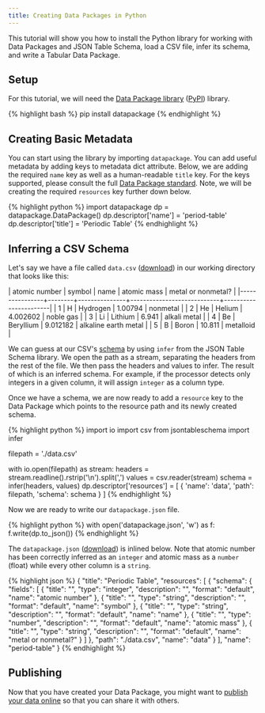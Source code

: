 ```yaml
---
title: Creating Data Packages in Python
---
```


This tutorial will show you how to install the Python library for
working with Data Packages and JSON Table Schema, load a CSV file,
infer its schema, and write a Tabular Data Package.

## Setup 

For this tutorial, we will need the
[Data Package library](https://github.com/frictionlessdata/datapackage-py)
([PyPI](https://pypi.python.org/pypi/datapackage)) library.

{% highlight bash %}
pip install datapackage
{% endhighlight %}

## Creating Basic Metadata

You can start using the library by importing `datapackage`.  You can
add useful metadata by adding keys to metadata dict attribute.  Below,
we are adding the required `name` key as well as a human-readable
`title` key.  For the keys supported, please consult the full
[Data Package standard](http://specs.dataatwork.org/data-packages/#metadata).
Note, we will be creating the required `resources` key further down
below.

{% highlight python %}
import datapackage
dp = datapackage.DataPackage()
dp.descriptor['name'] = 'period-table'
dp.descriptor['title'] = 'Periodic Table'
{% endhighlight %}

## Inferring a CSV Schema 

Let's say we have a file called `data.csv`
([download](https://github.com/frictionlessdata/example-data-packages/blob/master/periodic-table/data.csv)) in our working
directory that looks like this:

|  atomic number | symbol | name          | atomic mass | metal or nonmetal?    |
|----------------+--------+---------------+----------------------------+-----------------------|
|  1             | H      | Hydrogen      | 1.00794                 | nonmetal              |
|  2             | He     | Helium        | 4.002602                | noble gas             |
|  3             | Li     | Lithium       | 6.941                   | alkali metal          |
|  4             | Be     | Beryllium     | 9.012182                | alkaline earth metal  |
|  5             | B      | Boron         | 10.811                  | metalloid             |

We can guess at our CSV's [schema](/guides/json-table-schema/) by
using `infer` from the JSON Table Schema library.  We open the path as
a stream, separating the headers from the rest of the file.  We then
pass the headers and values to infer.  The result of which is an
inferred schema.  For example, if the processor detects only integers
in a given column, it will assign `integer` as a column type.

Once we have a schema, we are now ready to add a `resource` key to the
Data Package which points to the resource path and its newly created
schema.

{% highlight python %}
import io
import csv
from jsontableschema import infer

filepath = './data.csv'

with io.open(filepath) as stream:
    headers = stream.readline().rstrip('\n').split(',')
    values = csv.reader(stream)
    schema = infer(headers, values)
    dp.descriptor['resources'] = [
        {
            'name': 'data',
            'path': filepath,
            'schema': schema
        }
    ]
{% endhighlight %}

Now we are ready to write our `datapackage.json` file.

{% highlight python %}
with open('datapackage.json', 'w') as f:
  f.write(dp.to_json())
{% endhighlight %}

The `datapackage.json`
([download](https://github.com/frictionlessdata/example-data-packages/blob/master/periodic-table/datapackage.json)) is
inlined below.  Note that atomic number has been correctly inferred as
an `integer` and atomic mass as a `number` (float) while every other
column is a `string`.

{% highlight json %}
{
  "title": "Periodic Table",
  "resources": [
    {
      "schema": {
        "fields": [
          {
            "title": "",
            "type": "integer",
            "description": "",
            "format": "default",
            "name": "atomic number"
          },
          {
            "title": "",
            "type": "string",
            "description": "",
            "format": "default",
            "name": "symbol"
          },
          {
            "title": "",
            "type": "string",
            "description": "",
            "format": "default",
            "name": "name"
          },
          {
            "title": "",
            "type": "number",
            "description": "",
            "format": "default",
            "name": "atomic mass"
          },
          {
            "title": "",
            "type": "string",
            "description": "",
            "format": "default",
            "name": "metal or nonmetal?"
          }
        ]
      },
      "path": "./data.csv",
      "name": "data"
    }
  ],
  "name": "period-table"
}
{% endhighlight %}

## Publishing

Now that you have created your Data Package, you might want to
[publish your data online](/guides/publish/online/) so that you can
share it with others.
